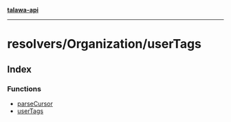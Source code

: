 [**talawa-api**](../../../README.md)

***

# resolvers/Organization/userTags

## Index

### Functions

- [parseCursor](functions/parseCursor.md)
- [userTags](functions/userTags.md)
